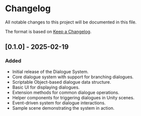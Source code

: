 # Changelog

All notable changes to this project will be documented in this file.

The format is based on [Keep a Changelog](https://keepachangelog.com/en/1.0.0/).

## [0.1.0] - 2025-02-19
### Added
- Initial release of the Dialogue System.
- Core dialogue system with support for branching dialogues.
- Scriptable Object-based dialogue data structure.
- Basic UI for displaying dialogues.
- Extension methods for common dialogue operations.
- Helper components for triggering dialogues in Unity scenes.
- Event-driven system for dialogue interactions.
- Sample scene demonstrating the system in action.
